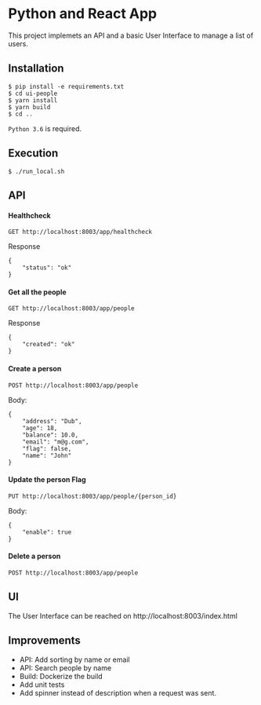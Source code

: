 # Python and React App

This project implemets an API and a basic User Interface to manage a list of users.


## Installation

    $ pip install -e requirements.txt
	$ cd ui-people
    $ yarn install
    $ yarn build
    $ cd ..

``Python 3.6`` is required.


## Execution

    $ ./run_local.sh

## API

#### Healthcheck
```
GET http://localhost:8003/app/healthcheck
```
Response
```
{
    "status": "ok"
}
```

#### Get all the people
```
GET http://localhost:8003/app/people
```
Response
```
{
    "created": "ok"
}
```

#### Create a person
```
POST http://localhost:8003/app/people
```
Body:
```
{
	"address": "Dub",
	"age": 18,
	"balance": 10.0,
	"email": "m@g.com",
	"flag": false,
	"name": "John"
}
```
#### Update the person Flag
```
PUT http://localhost:8003/app/people/{person_id}
```
Body:
```
{
	"enable": true
}
```

#### Delete a person
```
POST http://localhost:8003/app/people
```

## UI

The User Interface can be reached on http://localhost:8003/index.html

## Improvements

- API: Add sorting by name or email
- API: Search people by name
- Build: Dockerize the build
- Add unit tests
- Add spinner instead of description when a request was sent.
